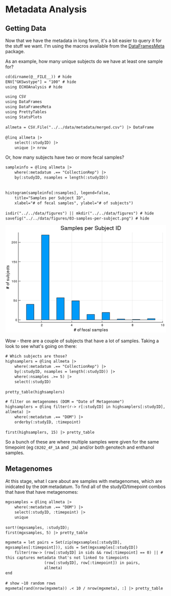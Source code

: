# Metadata Analysis

## Getting Data

Now that we have the metadata in long form,
it's a bit easier to query it for the stuff we want.
I'm using the macros available from the [DataFramesMeta](https://github.com/JuliaData/DataFramesMeta.jl) package.

As an example, how many unique subjects do we have at least one sample for?

```@example 1
cd(dirname(@__FILE__)) # hide
ENV["GKSwstype"] = "100" # hide
using ECHOAnalysis # hide
```

```@example 1
using CSV
using DataFrames
using DataFramesMeta
using PrettyTables
using StatsPlots

allmeta = CSV.File("../../data/metadata/merged.csv") |> DataFrame

@linq allmeta |>
    select(:studyID) |>
    unique |> nrow
```

Or, how many subjects have two or more fecal samples?

```@example 1
sampleinfo = @linq allmeta |>
    where(:metadatum .== "CollectionRep") |>
    by(:studyID, nsamples = length(:studyID))


histogram(sampleinfo[:nsamples], legend=false,
    title="Samples per Subject ID",
    xlabel="# of fecal samples", ylabel="# of subjects")

isdir("../../data/figures") || mkdir("../../data/figures") # hide
savefig("../../data/figures/03-samples-per-subject.png") # hide
```

![](../../data/figures/03-samples-per-subject.png)

Wow - there are a couple of subjects that have a lot of samples.
Taking a look to see what's going on there:

```@example 1
# Which subjects are those?
highsamplers = @linq allmeta |>
    where(:metadatum .== "CollectionRep") |>
    by(:studyID, nsamples = length(:studyID)) |>
    where(:nsamples .>= 5) |>
    select(:studyID)

pretty_table(highsamplers)
```

```@example 1
# filter on metagenomes (DOM = "Date of Metagenome")
highsamplers = @linq filter(r-> r[:studyID] in highsamplers[:studyID], allmeta) |>
    where(:metadatum .== "DOM") |>
    orderby(:studyID, :timepoint)

first(highsamplers, 15) |> pretty_table
```

So a bunch of these are where
multiple samples were given for the same timepoint (eg `C0202_4F_1A` and `_2A`)
and/or both genotech and enthanol samples.

## Metagenomes

At this stage, what I care about are samples with metagenomes,
which are inidcated by the `DOM` metadatum.
To find all of the studyID/timepoint combos that have that have metagenomes:

```@example 1
mgxsamples = @linq allmeta |>
    where(:metadatum .== "DOM") |>
    select(:studyID, :timepoint) |>
    unique

sort!(mgxsamples, :studyID);
first(mgxsamples, 5) |> pretty_table
```


```@example 1
mgxmeta = let pairs = Set(zip(mgxsamples[:studyID], mgxsamples[:timepoint])), sids = Set(mgxsamples[:studyID])
    filter(row-> (row[:studyID] in sids && row[:timepoint] == 0) || # this captures metadata that's not linked to timepoints
                 (row[:studyID], row[:timepoint]) in pairs,
                 allmeta)
end

# show ~10 random rows
mgxmeta[rand(nrow(mgxmeta)) .< 10 / nrow(mgxmeta), :] |> pretty_table
```
